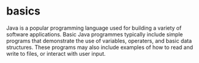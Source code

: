 # basics
Java is a popular programming language used for building a variety of software applications. Basic Java programmes typically include simple programs that demonstrate the use of variables, operaters, and basic data structures. These programs may also include examples of how to read and write to files, or interact with user input.
